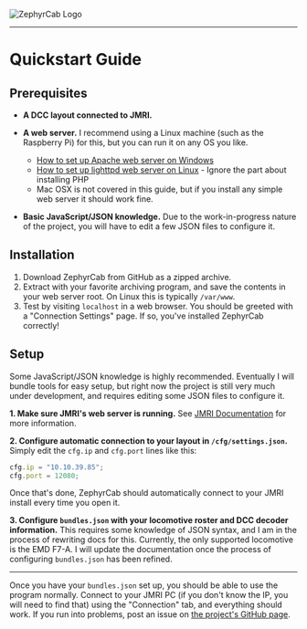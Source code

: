 ![ZephyrCab Logo](http://i.imgur.com/n07xxtI.png)

---

# Quickstart Guide
## Prerequisites

- **A DCC layout connected to JMRI.**

- **A web server.** I recommend using a Linux machine (such as the Raspberry Pi) for this, but you can run it on any OS you like.
    - [How to set up Apache web server on Windows](https://www.sitepoint.com/how-to-install-apache-on-windows/)
    - [How to set up lighttpd web server on Linux](https://help.ubuntu.com/community/lighttpd) - Ignore the part about installing PHP
    - Mac OSX is not covered in this guide, but if you install any simple web server it should work fine.
- **Basic JavaScript/JSON knowledge.** Due to the work-in-progress nature of the project, you will have to edit a few JSON files to configure it.

## Installation

1. Download ZephyrCab from GitHub as a zipped archive.
2. Extract with your favorite archiving program, and save the contents in your web server root. On Linux this is typically ``/var/www``.
3. Test by visiting ``localhost`` in a web browser. You should be greeted with a "Connection Settings" page. If so, you've installed ZephyrCab correctly!

## Setup

Some JavaScript/JSON knowledge is highly recommended. Eventually I will bundle tools for easy setup, but right now the project is still very much under development, and requires editing some JSON files to configure it.

**1. Make sure JMRI's web server is running.** See [JMRI Documentation](http://jmri.org/help/en/html/web/) for more information.

**2. Configure automatic connection to your layout in ``/cfg/settings.json``.** Simply edit the ``cfg.ip`` and ``cfg.port`` lines like this:
```javascript
cfg.ip = "10.10.39.85";
cfg.port = 12080;
```
Once that's done, ZephyrCab should automatically connect to your JMRI install every time you open it.

**3. Configure ``bundles.json`` with your locomotive roster and DCC decoder information.** This requires some knowledge of JSON syntax, and I am in the process of rewriting docs for this. Currently, the only supported locomotive is the EMD F7-A. I will update the documentation once the process of configuring ``bundles.json`` has been refined.

---

Once you have your ``bundles.json`` set up, you should be able to use the program normally. Connect to your JMRI PC (if you don't know the IP, you will need to find that) using the "Connection" tab, and everything should work. If you run into problems, post an issue on [the project's GitHub page](http://github.com/k4kfh/ZephyrCab).
